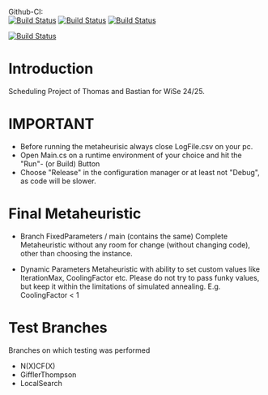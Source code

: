 Github-CI:<br>
[![Build Status][github_linux_status]][github_linux_link]
[![Build Status][github_macos_status]][github_macos_link]
[![Build Status][github_windows_status]][github_windows_link]

[![Build Status][github_amd64_docker_status]][github_amd64_docker_link]

[github_linux_status]: ./../../actions/workflows/amd64_linux.yml/badge.svg
[github_linux_link]: ./../../actions/workflows/amd64_linux.yml
[github_macos_status]: ./../../actions/workflows/amd64_macos.yml/badge.svg
[github_macos_link]: ./../../actions/workflows/amd64_macos.yml
[github_windows_status]: ./../../actions/workflows/amd64_windows.yml/badge.svg
[github_windows_link]: ./../../actions/workflows/amd64_windows.yml

[github_amd64_docker_status]: ./../../actions/workflows/amd64_docker.yml/badge.svg
[github_amd64_docker_link]: ./../../actions/workflows/amd64_docker.yml

# Introduction

Scheduling Project of Thomas and Bastian for WiSe 24/25.

# IMPORTANT
- Before running the metaheurisic always close LogFile.csv on your pc.
- Open Main.cs on a runtime environment of your choice and hit the "Run"- (or Build) Button
- Choose "Release" in the configuration manager or at least not "Debug", as code will be slower.

# Final Metaheuristic

- Branch FixedParameters / main (contains the same)
Complete Metaheuristic without any room for change (without changing code), other than choosing the instance. 

- Dynamic Parameters 
Metaheuristic with ability to set custom values like IterationMax, CoolingFactor etc.
Please do not try to pass funky values, but keep it within the limitations of simulated annealing. E.g. CoolingFactor < 1

# Test Branches
Branches on which testing was performed
- N(X)CF(X)
- GifflerThompson
- LocalSearch
